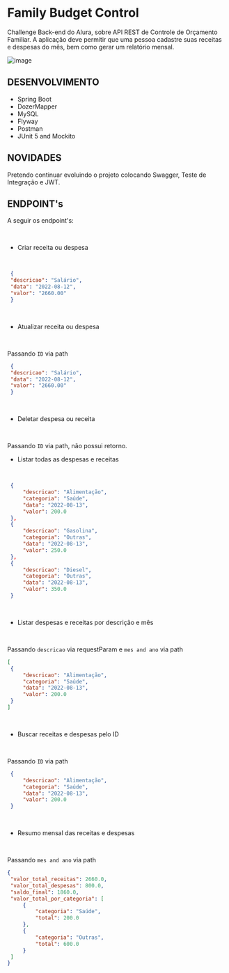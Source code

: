 # Family Budget Control
Challenge Back-end do Alura, sobre API REST de Controle de Orçamento Familiar.
A aplicação deve permitir que uma pessoa cadastre suas receitas e despesas do mês, bem como gerar um relatório mensal.

![image](https://user-images.githubusercontent.com/101612046/184511808-8b5c0290-5f8e-4ddf-89bf-564dca910a63.png)

</hr>

## DESENVOLVIMENTO

* Spring Boot
* DozerMapper
* MySQL
* Flyway
* Postman
* JUnit 5 and Mockito

## NOVIDADES
Pretendo continuar evoluindo o projeto colocando Swagger, Teste de Integração e JWT.

## ENDPOINT's

A seguir os endpoint's:

</br>

- Criar receita ou despesa
</br>

   ```json
    {
    "descricao": "Salário",
    "data": "2022-08-12",
    "valor": "2660.00"
    }
   ```
</br>

- Atualizar receita ou despesa
</br>

Passando `ID` via path 
</br>

   ```json
    {
    "descricao": "Salário",
    "data": "2022-08-12",
    "valor": "2660.00"
    }
   ```
</br>

- Deletar despesa ou receita
</br>

Passando `ID` via path, não possui retorno.
</br>

- Listar todas as despesas e receitas
</br>

   ```json
    {
        "descricao": "Alimentação",
        "categoria": "Saúde",
        "data": "2022-08-13",
        "valor": 200.0
    },
    {
        "descricao": "Gasolina",
        "categoria": "Outras",
        "data": "2022-08-13",
        "valor": 250.0
    },
    {
        "descricao": "Diesel",
        "categoria": "Outras",
        "data": "2022-08-13",
        "valor": 350.0
    }
   ```
</br>

- Listar despesas e receitas por descrição e mês
</br>

Passando `descricao` via requestParam e `mes and ano` via path
</br>

   ```json
[
    {
        "descricao": "Alimentação",
        "categoria": "Saúde",
        "data": "2022-08-13",
        "valor": 200.0
    }
]
   ```
</br>

- Buscar receitas e despesas pelo ID
</br>

Passando `ID` via path 
</br>

   ```json
    {
        "descricao": "Alimentação",
        "categoria": "Saúde",
        "data": "2022-08-13",
        "valor": 200.0
    }
   ```
</br>

- Resumo mensal das receitas e despesas
</br>

Passando `mes and ano` via path
</br>

   ```json
{
    "valor_total_receitas": 2660.0,
    "valor_total_despesas": 800.0,
    "saldo_final": 1860.0,
    "valor_total_por_categoria": [
        {
            "categoria": "Saúde",
            "total": 200.0
        },
        {
            "categoria": "Outras",
            "total": 600.0
        }
    ]
}
   ```
</br>
